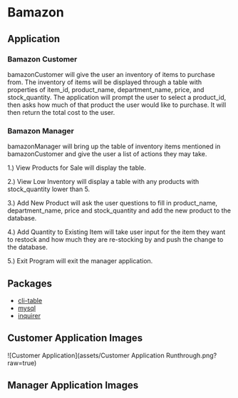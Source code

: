# Bamazon

## Application

### Bamazon Customer
bamazonCustomer will give the user an inventory of items to purchase from. The inventory of items will be displayed through a table with properties of item_id, product_name, department_name, price, and stock_quantity. The application will prompt the user to select a product_id, then asks how much of that product the user would like to purchase. It will then return the total cost to the user.

### Bamazon Manager
bamazonManager will bring up the table of inventory items mentioned in bamazonCustomer and give the user a list of actions they may take. 

1.) View Products for Sale will display the table.

2.) View Low Inventory will display a table with any products with stock_quantity lower than 5. 

3.) Add New Product will ask the user questions to fill in product_name, department_name, price and stock_quantity and add the new product to the database. 

4.) Add Quantity to Existing Item will take user input for the item they want to restock and how much they are re-stocking by and push the change to the database.

5.) Exit Program will exit the manager application.

## Packages
* [cli-table](https://www.npmjs.com/package/cli-table)
* [mysql](https://www.npmjs.com/package/mysql)
* [inquirer](https://www.npmjs.com/package/inquirer)

## Customer Application Images 
![Customer Application](assets/Customer Application Runthrough.png?raw=true)
## Manager Application Images
